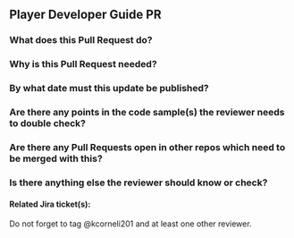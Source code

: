 ## Player Developer Guide PR

### What does this Pull Request do?

### Why is this Pull Request needed?

### By what date must this update be published?

### Are there any points in the code sample(s) the reviewer needs to double check?

### Are there any Pull Requests open in other repos which need to be merged with this?

### Is there anything else the reviewer should know or check?

#### Related Jira ticket(s):

Do not forget to tag @kcorneli201 and at least one other reviewer.
